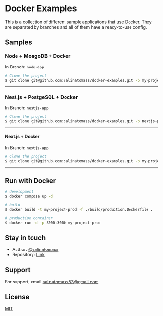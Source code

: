 # Docker Examples

This is a collection of different sample applications that use Docker. They are separated by branches and all of them have a ready-to-use config.

## Samples

### Node + MongoDB + Docker

In Branch: `node-app`

```bash
# Clone the project
$ git clone git@github.com:salinatomass/docker-examples.git -b my-project --single-branch node-app
```

---

### Nest.js + PostgeSQL + Docker

In Branch: `nestjs-app`

```bash
# Clone the project
$ git clone git@github.com:salinatomass/docker-examples.git -b nestjs-project --single-branch my-project
```

---

#### Next.js + Docker

In Branch: `nextjs-app`

```bash
# Clone the project
$ git clone git@github.com:salinatomass/docker-examples.git -b my-project --single-branch next-app
```

---

## Run with Docker

```bash
# development
$ docker compose up -d

# build
$ docker build -t my-project-prod -f ./build/production.Dockerfile .

# production container
$ docker run -d -p 3000:3000 my-project-prod
```

## Stay in touch

- Author: [@salinatomass](https://salinatomass.netlify.app)
- Repository: [Link](https://github.com/salinatomass/docker-examples/tree/master/nestjs-app)

## Support

For support, email salinatomass53@gmail.com.

## License

[MIT](https://choosealicense.com/licenses/mit/)
